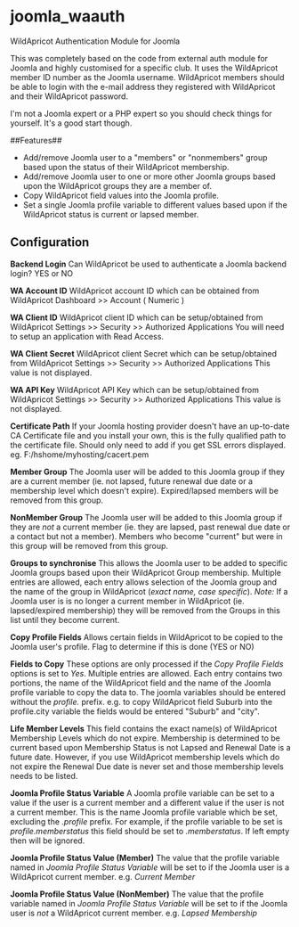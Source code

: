 # joomla_waauth
WildApricot Authentication Module for Joomla

This was completely based on the code from external auth module for Joomla and highly customised for a specific club. It uses the WildApricot member ID number as the Joomla username. WildApricot members should be able to login with the e-mail address they registered with WildApricot and their WildApricot password.

I'm not a Joomla expert or a PHP expert so you should check things for yourself. It's a good start though.

##Features##
- Add/remove Joomla user to a "members" or "nonmembers" group based upon the status of their WildApricot membership.
- Add/remove Joomla user to one or more other Joomla groups based upon the WildApricot groups they are a member of.
- Copy WildApricot field values into the Joomla profile. 
- Set a single Joomla profile variable to different values based upon if the WildApricot status is current or lapsed member.

## Configuration
**Backend Login**
Can WildApricot be used to authenticate a Joomla backend login? YES or NO 

**WA Account ID**
WildApricot account ID which can be obtained from WildApricot Dashboard >> Account  ( Numeric )

**WA Client ID**
WildApricot client ID which can be setup/obtained from WildApricot Settings >> Security >> Authorized Applications
You will need to setup an application with Read Access.

**WA Client Secret**
WildApricot client Secret which can be setup/obtained from WildApricot Settings >> Security >> Authorized Applications
This value is not displayed.

**WA API Key**
WildApricot API Key which can be setup/obtained from WildApricot Settings >> Security >> Authorized Applications
This value is not displayed.

**Certificate Path**
If your Joomla hosting provider doesn't have an up-to-date CA Certificate file and you install your own, this is the fully qualified path to the certificate file. Should only need to add if you get SSL errors displayed. eg. F:/hshome/myhosting/cacert.pem

**Member Group**
The Joomla user will be added to this Joomla group if they are a current member (ie. not lapsed, future renewal due date or a membership level which doesn't expire). Expired/lapsed members will be removed from this group.

**NonMember Group**
The Joomla user will be added to this Joomla group if they are _not_ a current member (ie. they are lapsed, past renewal due date or a contact but not a member). Members who become "current" but were in this group will be removed from this group.

**Groups to synchronise**
This allows the Joomla user to be added to specific Joomla groups based upon their WildApricot Group membership. Multiple entries are allowed, each entry allows selection of the Joomla group and the name of the group in WildApricot (_exact name, case specific_).
_Note:_ If a Joomla user is is no longer a current member in WildApricot (ie. lapsed/expired membership) they will be removed from the Groups in this list until they become current.

**Copy Profile Fields**
Allows certain fields in WildApricot to be copied to the Joomla user's profile. Flag to determine if this is done (YES or NO) 

**Fields to Copy**
These options are only processed if the _Copy Profile Fields_ options is set to _Yes_.
Multiple entries are allowed. Each entry contains two portions, the name of the WildApricot field and the name of the Joomla profile variable to copy the data to. The joomla variables should be entered without the _profile._ prefix. e.g. to copy WildApricot field Suburb into the profile.city variable the fields would be entered "Suburb" and "city". 

**Life Member Levels**
This field contains the exact name(s) of WildApricot Membership Levels which do not expire. Membership is determined to be current based upon Membership Status is not Lapsed and Renewal Date is a future date. However, if you use WildApricot membership levels which do not expire the Renewal Due date is never set and those membership levels needs to be listed. 

**Joomla Profile Status Variable**
A Joomla profile variable can be set to a value if the user is a current member and a different value if the user is not a current member. This is the name Joomla profile variable which be set, excluding the _.profile_ prefix. For example, if the profile variable to be set is _profile.memberstatus_ this field should be set to _.memberstatus_. If left empty then will be ignored.

**Joomla Profile Status Value (Member)**
The value that the profile variable named in _Joomla Profile Status Variable_ will be set to if the Joomla user is a WildApricot current member.  e.g. _Current Member_ 

**Joomla Profile Status Value (NonMember)**
The value that the profile variable named in _Joomla Profile Status Variable_ will be set to if the Joomla user is _not_ a WildApricot current member.  e.g. _Lapsed Membership_ 
